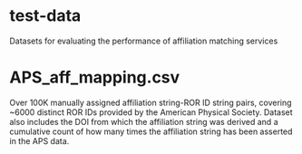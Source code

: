 # test-data
Datasets for evaluating the performance of affiliation matching services

 # APS_aff_mapping.csv
Over 100K manually assigned affiliation string-ROR ID string pairs, covering ~6000 distinct ROR IDs provided by the American Physical Society. Dataset also includes the DOI from which the affiliation string was derived and a cumulative count of how many times the affiliation string has been asserted in the APS data.
